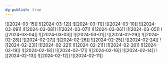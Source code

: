 ```yaml
---
dg-publish: true
---
```

![[2024-03-15]]
![[2024-03-12]]
![[2024-03-11]]
![[2024-03-10]]
![[2024-03-09]]
![[2024-03-08]]
![[2024-03-07]]
![[2024-03-06]]
![[2024-03-05]]
![[2024-03-04]]
![[2024-03-03]]
![[2024-03-01]]
![[2024-02-29]]
![[2024-02-28]]
![[2024-02-27]]
![[2024-02-26]]
![[2024-02-25]]
![[2024-02-24]]
![[2024-02-23]]
![[2024-02-22]]
![[2024-02-21]]
![[2024-02-20]]
![[2024-02-19]]
![[2024-02-18]]
![[2024-02-17]]
![[2024-02-16]]
![[2024-02-14]]
![[2024-02-13]]
![[2024-02-12]]
![[2024-02-11]]
